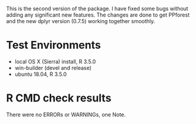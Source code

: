 
This is the second version of the package. I have fixed some bugs without adding any significant new features. The changes are done to get PPforest and the new dplyr version (0.7.5) working together smoothly.


# Test Environments
* local OS X (Sierra) install, R 3.5.0
* win-builder (devel and release)
* ubuntu 18.04, R 3.5.0

# R CMD check results

There were no ERRORs or WARNINGs, one Note.